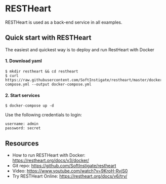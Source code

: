 # RESTHeart

RESTHeart is used as a back-end service in all examples.

## Quick start with RESTHeart
The easiest and quickest way is to deploy and run RestHeart with Docker

#### 1. Download yaml
```
$ mkdir restheart && cd restheart
$ curl https://raw.githubusercontent.com/SoftInstigate/restheart/master/docker-compose.yml --output docker-compose.yml
```

#### 2. Start services
```
$ docker-compose up -d
```

Use the following credentials to login:
```
username: admin
password: secret
```

## Resources

* How to run RESTHeart with Docker: https://restheart.org/docs/v3/docker/
* Git repo: https://github.com/SoftInstigate/restheart
* Video: https://www.youtube.com/watch?v=9KroH-RvjS0
* Try RESTHeart Online: https://restheart.org/docs/v6/try/
